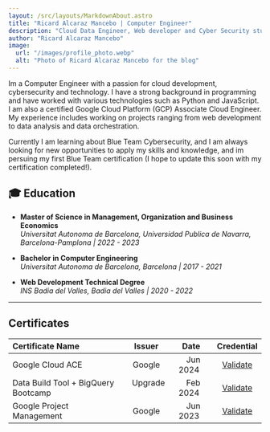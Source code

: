 ```yaml
---
layout: /src/layouts/MarkdownAbout.astro
title: "Ricard Alcaraz Mancebo | Computer Engineer"
description: "Cloud Data Engineer, Web developer and Cyber Security student."
author: "Ricard Alcaraz Mancebo"
image:
  url: "/images/profile_photo.webp"
  alt: "Photo of Ricard Alcaraz Mancebo for the blog"
---
```


Im a Computer Engineer with a passion for cloud development, cybersecurity and technology. I have a strong background in programming and have worked with various technologies such as Python and JavaScript. I am also a certified Google Cloud Platform (GCP) Associate Cloud Engineer. My experience includes working on projects ranging from web development to data analysis and data orchestration. 

Currently I am learning about Blue Team Cybersecurity, and I am always looking for new opportunities to apply my skills and knowledge, and im persuing my first Blue Team certification (I hope to update this soon with my certification completed!).

## 🎓 Education

- **Master of Science in Management, Organization and Business Economics**\
*Universitat Autonoma de Barcelona, Universidad Publica de Navarra, Barcelona-Pamplona | 2022 - 2023*

- **Bachelor in Computer Engineering**\
*Universitat Autonoma de Barcelona, Barcelona | 2017 - 2021*

- **Web Development Technical Degree**\
*INS Badia del Valles, Badia del Valles | 2020 - 2022*

---

## Certificates

| Certificate Name | Issuer | Date | Credential |
| :--- | :---: | :---: | :---: |
| Google Cloud ACE &nbsp; | &nbsp; Google &nbsp; | &nbsp; Jun 2024 &nbsp; | &nbsp; [Validate](https://www.credly.com/badges/8308fdf5-3f63-4579-988f-242245c49714/linked_in_profile) &nbsp; |
| Data Build Tool + BigQuery Bootcamp &nbsp; | &nbsp; Upgrade &nbsp; | &nbsp; Feb 2024 &nbsp; | &nbsp; [Validate](https://link-to-your.cred) &nbsp; |
| Google Project Management &nbsp; | &nbsp; Google &nbsp; | &nbsp; Jun 2023 &nbsp; | &nbsp; [Validate](https://www.credly.com/badges/76e41d14-edd8-4f03-847b-27d90e1d7e05/public_url) &nbsp; |



